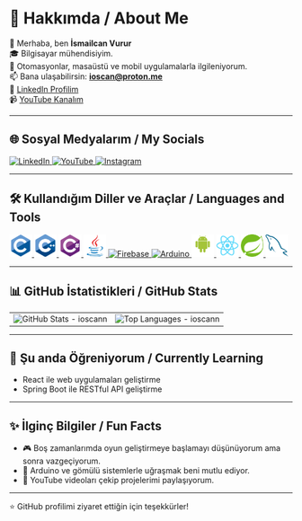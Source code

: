 # 💫 Hakkımda / About Me
👋 Merhaba, ben **İsmailcan Vurur**  
🎓 Bilgisayar mühendisiyim.  
👀 Otomasyonlar, masaüstü ve mobil uygulamalarla ilgileniyorum.  
📫 Bana ulaşabilirsin: **ioscan@proton.me**  
🔗 [LinkedIn Profilim](https://www.linkedin.com/in/ioscan)  
📹 [YouTube Kanalım](https://www.youtube.com/@ioscannn)

---

## 🌐 Sosyal Medyalarım / My Socials
<p align="left">
  <a href="https://linkedin.com/in/ioscan" target="blank">
    <img src="https://raw.githubusercontent.com/rahuldkjain/github-profile-readme-generator/master/src/images/icons/Social/linked-in-alt.svg" alt="LinkedIn" height="30" width="40" />
  </a>
  <a href="https://www.youtube.com/@ioscannn" target="blank">
    <img src="https://raw.githubusercontent.com/rahuldkjain/github-profile-readme-generator/master/src/images/icons/Social/youtube.svg" alt="YouTube" height="30" width="40" />
  </a>
  <a href="https://instagram.com/_ioscan_" target="blank">
    <img src="https://raw.githubusercontent.com/rahuldkjain/github-profile-readme-generator/master/src/images/icons/Social/instagram.svg" alt="Instagram" height="30" width="40" />
  </a>
</p>

---

## 🛠️ Kullandığım Diller ve Araçlar / Languages and Tools

<p align="left">
  <a href="https://www.w3schools.com/cpp/" target="_blank" rel="noreferrer"> 
    <img src="https://raw.githubusercontent.com/devicons/devicon/master/icons/c/c-original.svg" alt="C" width="40" height="40"/> 
  </a>
  <a href="https://www.w3schools.com/cs/" target="_blank" rel="noreferrer"> 
    <img src="https://raw.githubusercontent.com/devicons/devicon/master/icons/cplusplus/cplusplus-original.svg" alt="C++" width="40" height="40"/> 
  </a>
  <a href="https://learn.microsoft.com/en-us/dotnet/csharp/" target="_blank" rel="noreferrer"> 
    <img src="https://raw.githubusercontent.com/devicons/devicon/master/icons/csharp/csharp-original.svg" alt="C#" width="40" height="40"/> 
  </a>
  <a href="https://www.java.com" target="_blank" rel="noreferrer"> 
    <img src="https://raw.githubusercontent.com/devicons/devicon/master/icons/java/java-original.svg" alt="Java" width="40" height="40"/> 
  </a>
  <a href="https://firebase.google.com/" target="_blank" rel="noreferrer"> 
    <img src="https://www.vectorlogo.zone/logos/firebase/firebase-icon.svg" alt="Firebase" width="40" height="40"/> 
  </a>
  <a href="https://www.arduino.cc/" target="_blank" rel="noreferrer"> 
    <img src="https://cdn.worldvectorlogo.com/logos/arduino-1.svg" alt="Arduino" width="40" height="40"/> 
  </a>
  <a href="https://developer.android.com" target="_blank" rel="noreferrer"> 
    <img src="https://raw.githubusercontent.com/devicons/devicon/master/icons/android/android-original-wordmark.svg" alt="Android" width="40" height="40"/> 
  </a>
  <a href="https://reactjs.org/" target="_blank" rel="noreferrer"> 
    <img src="https://raw.githubusercontent.com/devicons/devicon/master/icons/react/react-original.svg" alt="React" width="40" height="40"/> 
  </a>
  <a href="https://spring.io/projects/spring-boot" target="_blank" rel="noreferrer"> 
    <img src="https://raw.githubusercontent.com/devicons/devicon/master/icons/spring/spring-original.svg" alt="Spring Boot" width="40" height="40"/> 
  </a>
  <a href="https://www.mysql.com/" target="_blank" rel="noreferrer"> 
    <img src="https://raw.githubusercontent.com/devicons/devicon/master/icons/mysql/mysql-original.svg" alt="MySQL" width="40" height="40"/> 
  </a>
</p>

---

## 📊 GitHub İstatistikleri / GitHub Stats

<table>
  <tr>
    <td>
      <img src="https://github-readme-stats.vercel.app/api?username=ioscann&show_icons=true&locale=en&theme=radical" alt="GitHub Stats - ioscann" />
    </td>
    <td>
      <img src="https://github-readme-stats.vercel.app/api/top-langs?username=ioscann&layout=compact&theme=radical" alt="Top Languages - ioscann" />
    </td>
  </tr>
</table>

---

## 🧠 Şu anda Öğreniyorum / Currently Learning
- React ile web uygulamaları geliştirme  
- Spring Boot ile RESTful API geliştirme  

---

## ✨ İlginç Bilgiler / Fun Facts
- 🎮 Boş zamanlarımda oyun geliştirmeye başlamayı düşünüyorum ama sonra vazgeçiyorum.  
- 🔌 Arduino ve gömülü sistemlerle uğraşmak beni mutlu ediyor.  
- 🎥 YouTube videoları çekip projelerimi paylaşıyorum.  

---

⭐️ GitHub profilimi ziyaret ettiğin için teşekkürler!  
